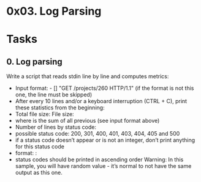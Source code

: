 # 0x03. Log Parsing

# Tasks
## 0. Log parsing
Write a script that reads stdin line by line and computes metrics:
- Input format: <IP Address> - [<date>] "GET /projects/260 HTTP/1.1" <status code> <file size> (if the format is not this one, the line must be skipped)
- After every 10 lines and/or a keyboard interruption (CTRL + C), print these statistics from the beginning:
 - Total file size: File size: <total size>
 - where <total size> is the sum of all previous <file size> (see input format above)
 - Number of lines by status code:
  - possible status code: 200, 301, 400, 401, 403, 404, 405 and 500
  - if a status code doesn’t appear or is not an integer, don’t print anything for this status code
  - format: <status code>: <number>
  - status codes should be printed in ascending order
Warning: In this sample, you will have random value - it’s normal to not have the same output as this one.
